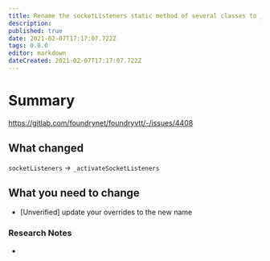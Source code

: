 ```yaml
---
title: Rename the socketListeners static method of several classes to _activateSocketListeners to more semantically describe the action that is taken as well as to denote that the method should not be called by external code.
description: 
published: true
date: 2021-02-07T17:17:07.722Z
tags: 0.8.0
editor: markdown
dateCreated: 2021-02-07T17:17:07.722Z
---
```


# Summary
https://gitlab.com/foundrynet/foundryvtt/-/issues/4408

## What changed

`socketListeners` -> `_activateSocketListeners`

## What you need to change

- [Unverified] update your overrides to the new name

### Research Notes

- 